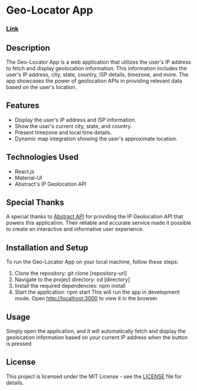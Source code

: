 # Geo-Locator App
### [Link](https://geo-locater.vercel.app) 

## Description
The Geo-Locator App is a web application that utilizes the user's IP address to fetch and display geolocation information. This information includes the user's IP address, city, state, country, ISP details, timezone, and more. The app showcases the power of geolocation APIs in providing relevant data based on the user's location.

## Features
- Display the user's IP address and ISP information.
- Show the user's current city, state, and country.
- Present timezone and local time details.
- Dynamic map integration showing the user's approximate location.

## Technologies Used
- React.js
- Material-UI
- Abstract's IP Geolocation API

## Special Thanks
A special thanks to [Abstract API](https://www.abstractapi.com/ip-geolocation-api) for providing the IP Geolocation API that powers this application. Their reliable and accurate service made it possible to create an interactive and informative user experience.

## Installation and Setup
To run the Geo-Locator App on your local machine, follow these steps:

1. Clone the repository:
  git clone [repository-url]
2. Navigate to the project directory: 
  cd [directory]
3. Install the required dependencies:
  npm install
4. Start the application:
  npm start
This will run the app in development mode. Open [http://localhost:3000](http://localhost:3000) to view it in the browser.

## Usage
Simply open the application, and it will automatically fetch and display the geolocation information based on your current IP address when the button is pressed

## License
This project is licensed under the MIT License - see the [LICENSE](LICENSE) file for details.


